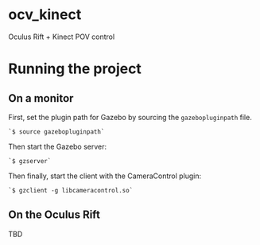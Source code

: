 ocv_kinect
==========

Oculus Rift + Kinect POV control

Running the project
===================

On a monitor
------------
First, set the plugin path for Gazebo by sourcing the `gazebopluginpath` file.

	`$ source gazebopluginpath`

Then start the Gazebo server:

	`$ gzserver`

Then finally, start the client with the CameraControl plugin:

	`$ gzclient -g libcameracontrol.so`

On the Oculus Rift
------------------
TBD